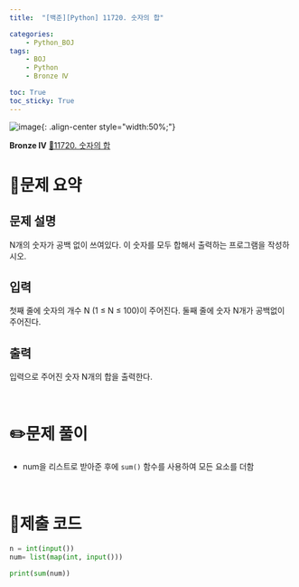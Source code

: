 ```yaml
---
title:  "[백준][Python] 11720. 숫자의 합" 

categories: 
    - Python_BOJ
tags: 
    - BOJ
    - Python
    - Bronze Ⅳ

toc: True
toc_sticky: True
---
```

![image](https://github.com/user-attachments/assets/32319fe8-99e9-4031-b5d1-9f1909b510dc){: .align-center style="width:50%;"}

**Bronze Ⅳ** 
[🔗11720. 숫자의 합](https://www.acmicpc.net/problem/11720)

# 📝문제 요약
## 문제 설명
N개의 숫자가 공백 없이 쓰여있다. 이 숫자를 모두 합해서 출력하는 프로그램을 작성하시오.

## 입력
첫째 줄에 숫자의 개수 N (1 ≤ N ≤ 100)이 주어진다. 둘째 줄에 숫자 N개가 공백없이 주어진다.

## 출력
입력으로 주어진 숫자 N개의 합을 출력한다.


<br>

# ✏️문제 풀이
- num을 리스트로 받아준 후에 `sum()` 함수를 사용하여 모든 요소를 더함

<br>

# 💯제출 코드
```python
n = int(input())
num= list(map(int, input()))

print(sum(num))
```